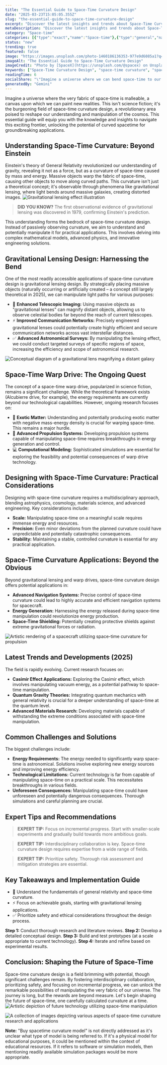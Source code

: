 ```yaml
---
title: "The Essential Guide to Space-Time Curvature Design"
date: "2025-03-23T15:05:05.355Z"
slug: "the-essential-guide-to-space-time-curvature-design"
excerpt: "Discover the latest insights and trends about Space-Time Curvature Design. This comprehensive guide covers everything you need to know about Space-Time Curvature Design in 2025."
metaDescription: "Discover the latest insights and trends about Space-Time Curvature Design. This comprehensive guide covers everything you need to know about Space-Time Cur..."
category: "Space-time"
categories: [{"type":"exact","name":"Space-time"},{"type":"general","name":"Physics"},{"type":"medium","name":"Gravitational Physics"},{"type":"specific","name":"Wormhole Engineering"},{"type":"niche","name":"Einstein-Rosen Bridge Stability"}]
status: "new"
trending: true
featured: false
image: "https://images.unsplash.com/photo-1460186136353-977e9d6085a1?q=85&w=1200&fit=max&fm=webp&auto=compress"
imageAlt: "The Essential Guide to Space-Time Curvature Design"
imageCredit: "Photo by [SpaceX](https://unsplash.com/@spacex) on Unsplash"
keywords: ["Space-Time Curvature Design", "space-time curvature", "spacetime curvature design", "curved spacetime design", "gravitational lensing design", "space-time warp drive", "designing with spacetime curvature", "spacetime curvature applications", "spacetime curvature engineering", "buy spacetime curvature model"]
readingTime: 6
socialShare: "\"Imagine a universe where we can bend space-time to our will.  The potential is staggering, but the challenges are even greater – the journey to mastering space-time curvature design has only just begun.\""
generatedBy: "Gemini"
---
```




Imagine a universe where the very fabric of space-time is malleable, a canvas upon which we can paint new realities.  This isn't science fiction; it's the burgeoning field of space-time curvature design, a revolutionary area poised to reshape our understanding and manipulation of the cosmos.  This essential guide will equip you with the knowledge and insights to navigate this exciting frontier, unlocking the potential of curved spacetime for groundbreaking applications.

## Understanding Space-Time Curvature: Beyond Einstein

Einstein's theory of General Relativity revolutionized our understanding of gravity, revealing it not as a force, but as a curvature of space-time caused by mass and energy.  Massive objects warp the fabric of space-time, causing other objects to move along curved paths. This curvature isn't just a theoretical concept; it's observable through phenomena like gravitational lensing, where light bends around massive galaxies, creating distorted images. ![Gravitational lensing effect illustration](https://images.unsplash.com/photo-1446776709462-d6b525c57bd3?q=85&w=1200&fit=max&fm=webp&auto=compress)

> **DID YOU KNOW?** The first observational evidence of gravitational lensing was discovered in 1979, confirming Einstein's prediction.

This understanding forms the bedrock of space-time curvature design.  Instead of passively observing curvature, we aim to understand and potentially manipulate it for practical applications.  This involves delving into complex mathematical models, advanced physics, and innovative engineering solutions.

## Gravitational Lensing Design: Harnessing the Bend

One of the most readily accessible applications of space-time curvature design is gravitational lensing design.  By strategically placing massive objects (naturally occurring or artificially created – a concept still largely theoretical in 2025), we can manipulate light paths for various purposes:

* 🔑 **Enhanced Telescopic Imaging:**  Using massive objects as "gravitational lenses" can magnify distant objects, allowing us to observe celestial bodies far beyond the reach of current telescopes.
* ⚡ **Improved Communication Networks:**  Precisely engineered gravitational lenses could potentially create highly efficient and secure communication networks across vast interstellar distances.
* ✅ **Advanced Astronomical Surveys:**  By manipulating the lensing effect, we could conduct targeted surveys of specific regions of space, increasing the efficiency and scope of astronomical research.

![Conceptual diagram of a gravitational lens magnifying a distant galaxy](https://images.unsplash.com/photo-1476357471311-43c0db9fb2b4?q=85&w=1200&fit=max&fm=webp&auto=compress)

## Space-Time Warp Drive: The Ongoing Quest

The concept of a space-time warp drive, popularized in science fiction, remains a significant challenge.  While the theoretical framework exists (Alcubierre drive, for example), the energy requirements are currently beyond our technological capabilities.  However, ongoing research focuses on:

* 🔬 **Exotic Matter:**  Understanding and potentially producing exotic matter with negative mass-energy density is crucial for warping space-time.  This remains a major hurdle.
* 🧮 **Advanced Propulsion Systems:**  Developing propulsion systems capable of manipulating space-time requires breakthroughs in energy generation and control.
* 💻 **Computational Modeling:**  Sophisticated simulations are essential for exploring the feasibility and potential consequences of warp drive technology.

## Designing with Space-Time Curvature: Practical Considerations

Designing with space-time curvature requires a multidisciplinary approach, blending astrophysics, cosmology, materials science, and advanced engineering. Key considerations include:

* **Scale:**  Manipulating space-time on a meaningful scale requires immense energy and resources.
* **Precision:**  Even minor deviations from the planned curvature could have unpredictable and potentially catastrophic consequences.
* **Stability:**  Maintaining a stable, controlled curvature is essential for any practical application.

## Space-Time Curvature Applications: Beyond the Obvious

Beyond gravitational lensing and warp drives, space-time curvature design offers potential applications in:

* **Advanced Navigation Systems:**  Precise control of space-time curvature could lead to highly accurate and efficient navigation systems for spacecraft.
* **Energy Generation:**  Harnessing the energy released during space-time manipulation could revolutionize energy production.
* **Space-Time Shielding:**  Potentially creating protective shields against extreme gravitational forces or radiation.

![Artistic rendering of a spacecraft utilizing space-time curvature for propulsion](https://images.unsplash.com/photo-1447433589675-4aaa569f3e05?q=85&w=1200&fit=max&fm=webp&auto=compress)

## Latest Trends and Developments (2025)

The field is rapidly evolving.  Current research focuses on:

* **Casimir Effect Applications:**  Exploring the Casimir effect, which involves manipulating vacuum energy, as a potential pathway to space-time manipulation.
* **Quantum Gravity Theories:**  Integrating quantum mechanics with general relativity is crucial for a deeper understanding of space-time at the quantum level.
* **Advanced Materials Research:**  Developing materials capable of withstanding the extreme conditions associated with space-time manipulation.

## Common Challenges and Solutions

The biggest challenges include:

* **Energy Requirements:**  The energy needed to significantly warp space-time is astronomical.  Solutions involve exploring new energy sources and improving energy efficiency.
* **Technological Limitations:**  Current technology is far from capable of manipulating space-time on a practical scale.  This necessitates breakthroughs in various fields.
* **Unforeseen Consequences:**  Manipulating space-time could have unforeseen and potentially dangerous consequences.  Thorough simulations and careful planning are crucial.

## Expert Tips and Recommendations

> **EXPERT TIP:** Focus on incremental progress.  Start with smaller-scale experiments and gradually build towards more ambitious goals.

> **EXPERT TIP:** Interdisciplinary collaboration is key.  Space-time curvature design requires expertise from a wide range of fields.

> **EXPERT TIP:**  Prioritize safety.  Thorough risk assessment and mitigation strategies are essential.

## Key Takeaways and Implementation Guide

* 🔑 Understand the fundamentals of general relativity and space-time curvature.
* ⚡ Focus on achievable goals, starting with gravitational lensing applications.
* ✅ Prioritize safety and ethical considerations throughout the design process.

**Step 1:**  Conduct thorough research and literature reviews.
**Step 2:**  Develop a detailed conceptual design.
**Step 3:**  Build and test prototypes (at a scale appropriate to current technology).
**Step 4:**  Iterate and refine based on experimental results.

## Conclusion: Shaping the Future of Space-Time

Space-time curvature design is a field brimming with potential, though significant challenges remain.  By fostering interdisciplinary collaboration, prioritizing safety, and focusing on incremental progress, we can unlock the remarkable possibilities of manipulating the very fabric of our universe.  The journey is long, but the rewards are beyond measure.  Let's begin shaping the future of space-time, one carefully calculated curvature at a time.  ![Artistic depiction of future technology utilizing space-time manipulation](https://images.unsplash.com/photo-1541873676-a18131494184?q=85&w=1200&fit=max&fm=webp&auto=compress)

![A collection of images depicting various aspects of space-time curvature research and applications](https://images.unsplash.com/photo-1460186136353-977e9d6085a1?q=85&w=1200&fit=max&fm=webp&auto=compress)

**Note:**  "Buy spacetime curvature model" is not directly addressed as it's unclear what type of model is being referred to.  If it's a physical model for educational purposes, it could be mentioned within the context of educational resources.  If it refers to software or simulation models, then mentioning readily available simulation packages would be more appropriate.
